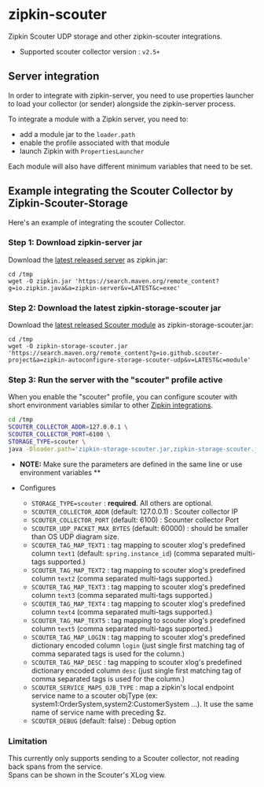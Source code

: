 # zipkin-scouter
Zipkin Scouter UDP storage and other zipkin-scouter integrations.
* Supported scouter collector version : `v2.5+`

## Server integration
In order to integrate with zipkin-server, you need to use properties
launcher to load your collector (or sender) alongside the zipkin-server
process.

To integrate a module with a Zipkin server, you need to:
* add a module jar to the `loader.path`
* enable the profile associated with that module
* launch Zipkin with `PropertiesLauncher`

Each module will also have different minimum variables that need to be set.


## Example integrating the Scouter Collector by Zipkin-Scouter-Storage

Here's an example of integrating the scouter Collector.

### Step 1: Download zipkin-server jar
Download the [latest released server](https://search.maven.org/remote_content?g=io.zipkin.java&a=zipkin-server&v=LATEST&c=exec) as zipkin.jar:

```
cd /tmp
wget -O zipkin.jar 'https://search.maven.org/remote_content?g=io.zipkin.java&a=zipkin-server&v=LATEST&c=exec'
```

### Step 2: Download the latest zipkin-storage-scouter jar
Download the [latest released Scouter module](https://search.maven.org/remote_content?g=io.github.scouter-project&a=zipkin-autoconfigure-storage-scouter-udp&v=LATEST&c=module) as zipkin-storage-scouter.jar:

```
cd /tmp
wget -O zipkin-storage-scouter.jar 'https://search.maven.org/remote_content?g=io.github.scouter-project&a=zipkin-autoconfigure-storage-scouter-udp&v=LATEST&c=module'
```

### Step 3: Run the server with the "scouter" profile active
When you enable the "scouter" profile, you can configure scouter with
short environment variables similar to other [Zipkin integrations](https://github.com/openzipkin/zipkin/blob/master/zipkin-server/README.md#elasticsearch-storage).

``` bash
cd /tmp
SCOUTER_COLLECTOR_ADDR=127.0.0.1 \
SCOUTER_COLLECTOR_PORT=6100 \
STORAGE_TYPE=scouter \
java -Dloader.path='zipkin-storage-scouter.jar,zipkin-storage-scouter.jar!lib' -Dspring.profiles.active=scouter -cp zipkin.jar org.springframework.boot.loader.PropertiesLauncher
```
* **NOTE:** Make sure the parameters are defined in the same line or use environment variables **

* Configures
  * `STORAGE_TYPE=scouter` : **required**. All others are optional.
  * `SCOUTER_COLLECTOR_ADDR` (default: 127.0.0.1) : Scouter collector IP 
  * `SCOUTER_COLLECTOR_PORT` (default: 6100) : Scounter collector Port
  * `SCOUTER_UDP_PACKET_MAX_BYTES` (default: 60000) : should be smaller than OS UDP diagram size.  
  * `SCOUTER_TAG_MAP_TEXT1` : tag mapping to scouter xlog's predefined column `text1` (default: `spring.instance_id`) (comma separated multi-tags supported.)
  * `SCOUTER_TAG_MAP_TEXT2` : tag mapping to scouter xlog's predefined column `text2` (comma separated multi-tags supported.)
  * `SCOUTER_TAG_MAP_TEXT3` : tag mapping to scouter xlog's predefined column `text3` (comma separated multi-tags supported.)
  * `SCOUTER_TAG_MAP_TEXT4` : tag mapping to scouter xlog's predefined column `text4` (comma separated multi-tags supported.)
  * `SCOUTER_TAG_MAP_TEXT5` : tag mapping to scouter xlog's predefined column `text5` (comma separated multi-tags supported.)
  * `SCOUTER_TAG_MAP_LOGIN` : tag mapping to scouter xlog's predefined dictionary encoded column `login` (just single first matching tag of comma separated tags is used for the column.)
  * `SCOUTER_TAG_MAP_DESC` : tag mapping to scouter xlog's predefined dictionary encoded column `desc` (just single first matching tag of comma separated tags is used for the column.)
  * `SCOUTER_SERVICE_MAPS_OJB_TYPE` : map a zipkin's local endpoint service name to a scouter objType (ex: system1:OrderSystem,system2:CustomerSystem ...). It use the same name of service name with preceding $z.
  * `SCOUTER_DEBUG` (default: false) : Debug option  

### Limitation
This currently only supports sending to a Scouter collector, not reading back spans from the service.  
Spans can be shown in the Scouter's XLog view.